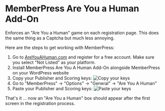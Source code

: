 MemberPress Are You a Human Add-On
==================================

Enforces an "Are You a Human" game on each registration page. This does the same thing as a Captcha but much less annoying.

Here are the steps to get working with MemberPress:

1. Go to [AreYouAHuman.com](http://areyouahuman.com/ "AreYouAHuman.com") and register for a free account. Make sure you select "Not Listed" as your platform.
2. Install MemberPress Are You A Human Add-On alongside MemberPress on your WordPress website
3. Copy your Publisher and Scoring keys: ![Copy your keys](https://www.evernote.com/shard/s1/sh/bb5f3d70-f66c-4989-ad10-62342edbeec6/4a68cab3189c15d976157df75ed88cb3/deep/0/Dashboard%20%C2%BB%20Are%20You%20A%20Human.png)
4. Go to "MemberPress" -> "Options" -> "General" -> "Are You A Human"
5. Paste your Publisher and Scoring keys: ![Paste your keys](https://www.evernote.com/shard/s1/sh/657f9006-a8a4-4d4b-9cda-907d2dc9bbe9/7334e8bdc3bbef094d150836a9b17374/deep/0/Options%20%E2%80%B9%20Zeezbo%20International%20Corporation%20%E2%80%94%20WordPress.png)

That's it ... now an "Are You a Human" box should appear after the first screen in the registration process.

